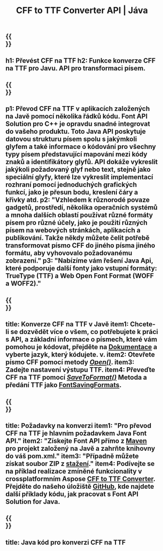 ﻿---
translation: true
template: /_templates/conversion-child-java.md
title: CFF to TTF Converter API | Jáva
description: Převeďte CFF na TTF pomocí Java API na Windows a Linux. Integrujte tuto nativní funkci převodu písem CFF na TTF do svého vlastního řešení.
keywords: cff to ttf java api, cff2ttf java řešení, cff to ttf java
url: /java/conversion/cff-to-ttf/
family: font
platformtag: java
feature: conversion
otherformats: WOFF WOFF2
---

{{<section banner>}}
---
h1: Převést CFF na TTF
h2: Funkce konverze CFF na TTF pro Javu. API pro transformaci písem.
---

{{<section overview>}}
---
p1: Převod CFF na TTF v aplikacích založených na Javě pomocí několika řádků kódu. Font API Solution pro С++ je opravdu snadné integrovat do vašeho produktu. Toto Java API poskytuje datovou strukturu písem spolu s jakýmkoli glyfem a také informace o kódování pro všechny typy písem představující mapování mezi kódy znaků a identifikátory glyfů. API dokáže vykreslit jakýkoli požadovaný glyf nebo text, stejně jako speciální glyfy, které lze vykreslit implementací rozhraní pomocí jednoduchých grafických funkcí, jako je přesun bodu, kreslení čáry a křivky atd.
p2: "Vzhledem k různorodé povaze gadgetů, prostředí, několika operačních systémů a mnoha dalších oblastí používat různé formáty písem pro různé účely, jako je použití různých písem na webových stránkách, aplikacích a publikování. Takže někdy můžete čelit potřebě transformovat písmo CFF do jiného písma jiného formátu, aby vyhovovalo požadovanému zobrazení."
p3: "Nabízíme vám řešení Java Api, které podporuje další fonty jako vstupní formáty: TrueType (TTF) a Web Open Font Format (WOFF a WOFF2)."
---

{{<section feature1>}}
---
title: Konverze CFF na TTF v Javě
item1: Chcete-li se dozvědět více o všem, co potřebujete k práci s API, a základní informace o písmech, které vám pomohou je kódovat, přejděte na [Dokumentace](https://docs.aspose.com/font/) a vyberte jazyk, který kódujete. v.
item2: Otevřete písmo CFF pomocí metody [*Open()*](https://reference.aspose.com/font/java/com.aspose.font/Font#open-com.aspose.font.FontDefinition-).
item3: Zadejte nastavení výstupu TTF.
item4: Převeďte CFF na TTF pomocí [*SaveToFormat()*](https://reference.aspose.com/font/java/com.aspose.font/Font#saveToFormat-java.io.OutputStream-com.aspose.font.FontSavingFormats-) Metoda a předání TTF jako [FontSavingFormats](https://reference.aspose.com/font/java/com.aspose.font/FontSavingFormats).
---

{{<section feature2>}}
---
title: Požadavky na konverzi
item1: "Pro převod CFF na TTF je hlavním požadavkem Java Font API."
item2: "Získejte Font API přímo z [Maven](https://repository.aspose.com/webapp/#/artifacts/browse/tree/General/repo/com/aspose/aspose-font) pro projekt založený na Javě a zahrňte knihovny do váš pom.xml."
item3: "Případně můžete získat soubor ZIP z [stažení](https://downloads.aspose.com/font/java)."
item4: Podívejte se na příklad realizace zmíněné funkcionality v crossplatformním Aspose [CFF to TTF Converter](https://products.aspose.app/font/conversion/cff-to-ttf). Přejděte do našeho úložiště [GitHub](https://github.com/aspose-font/Aspose.Font-Documentation/tree/master/java-examples), kde najdete další příklady kódu, jak pracovat s Font API Solution for Java.
---

{{<section codeexample>}}
---
title: Java kód pro konverzi CFF na TTF
---
